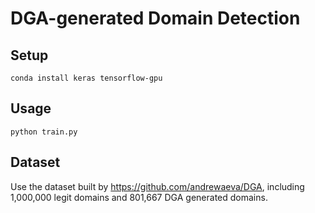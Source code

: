 # DGA-generated Domain Detection

## Setup
```
conda install keras tensorflow-gpu
```

## Usage
```
python train.py
```

## Dataset
Use the dataset built by https://github.com/andrewaeva/DGA, including 1,000,000 legit domains and 801,667 DGA generated domains.